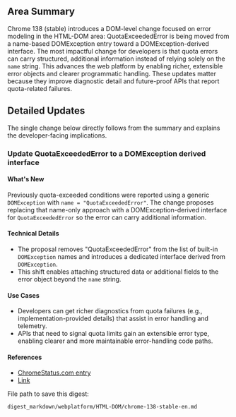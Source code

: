 ## Area Summary

Chrome 138 (stable) introduces a DOM-level change focused on error modeling in the HTML-DOM area: QuotaExceededError is being moved from a name-based DOMException entry toward a DOMException-derived interface. The most impactful change for developers is that quota errors can carry structured, additional information instead of relying solely on the `name` string. This advances the web platform by enabling richer, extensible error objects and clearer programmatic handling. These updates matter because they improve diagnostic detail and future-proof APIs that report quota-related failures.

## Detailed Updates

The single change below directly follows from the summary and explains the developer-facing implications.

### Update QuotaExceededError to a DOMException derived interface

#### What's New
Previously quota-exceeded conditions were reported using a generic `DOMException` with `name = "QuotaExceededError"`. The change proposes replacing that name-only approach with a DOMException-derived interface for `QuotaExceededError` so the error can carry additional information.

#### Technical Details
- The proposal removes "QuotaExceededError" from the list of built-in `DOMException` names and introduces a dedicated interface derived from `DOMException`.
- This shift enables attaching structured data or additional fields to the error object beyond the `name` string.

#### Use Cases
- Developers can get richer diagnostics from quota failures (e.g., implementation-provided details) that assist in error handling and telemetry.
- APIs that need to signal quota limits gain an extensible error type, enabling clearer and more maintainable error-handling code paths.

#### References
- [ChromeStatus.com entry](https://chromestatus.com/feature/5647993867927552)
- [Link](https://whatpr.org/dom/1245.html)

File path to save this digest:
```text
digest_markdown/webplatform/HTML-DOM/chrome-138-stable-en.md
```